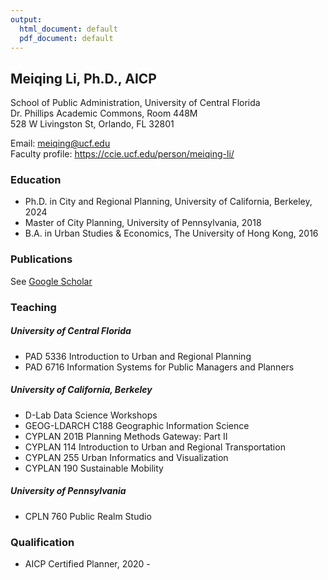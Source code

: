 ```yaml
---
output:
  html_document: default
  pdf_document: default
---
```


## Meiqing Li, Ph.D., AICP

School of Public Administration, University of Central Florida <br>
Dr. Phillips Academic Commons, Room 448M <br>
528 W Livingston St, Orlando, FL 32801

Email: meiqing@ucf.edu <br>
Faculty profile: https://ccie.ucf.edu/person/meiqing-li/

### Education

* Ph.D. in City and Regional Planning, University of California, Berkeley, 2024
* Master of City Planning, University of Pennsylvania, 2018
* B.A. in Urban Studies & Economics, The University of Hong Kong, 2016

### Publications

See [Google Scholar](https://scholar.google.com/citations?user=Bo90n_wAAAAJ&hl=en&oi=ao)

### Teaching

##### University of Central Florida
  * PAD 5336 Introduction to Urban and Regional Planning
  * PAD 6716 Information Systems for Public Managers and Planners

##### University of California, Berkeley
  * D-Lab Data Science Workshops
  * GEOG-LDARCH C188 Geographic Information Science
  * CYPLAN 201B Planning Methods Gateway: Part II
  * CYPLAN 114 Introduction to Urban and Regional Transportation
  * CYPLAN 255 Urban Informatics and Visualization
  * CYPLAN 190 Sustainable Mobility

##### University of Pennsylvania
  * CPLN 760 Public Realm Studio

### Qualification

* AICP Certified Planner, 2020 -

